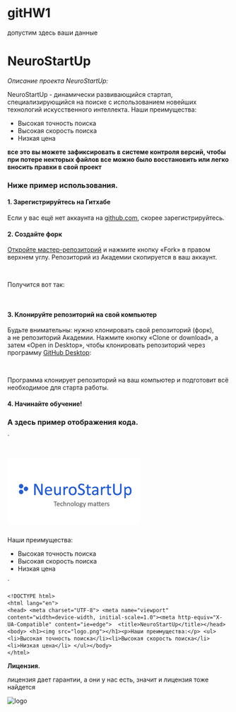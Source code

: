 # gitHW1

допустим здесь ваши данные

# NeuroStartUp
*Описание проекта NeuroStartUp:*

NeuroStartUp - динамически развивающийся стартап, специализирующийся на поиске с использованием новейших технологий искусственного интеллекта. Наши преимущества:

* Высокая точность поиска
* Высокая скорость поиска
* Низкая цена

**все это вы можете зафиксировать в системе контроля версий, чтобы при потере некторых файлов все можно было восстановить или легко вносить правки в свой проект**

### Ниже пример использования.

#### 1. Зарегистрируйтесь на Гитхабе

Если у вас ещё нет аккаунта на [github.com](https://github.com/join), скорее зарегистрируйтесь.

#### 2. Создайте форк

[Откройте мастер-репозиторий](https://github.com/htmlacademy-htmlcss/425777-device) и нажмите кнопку «Fork» в правом верхнем углу. Репозиторий из Академии скопируется в ваш аккаунт.

<img width="769" alt="" src="https://user-images.githubusercontent.com/10909/29038004-a420d688-7bae-11e7-9a40-8f72e1f3cac4.jpg">

Получится вот так:

<img width="769" alt="" src="https://user-images.githubusercontent.com/10909/29038006-a4ff0afc-7bae-11e7-9786-c06aa082f7a4.jpg">

#### 3. Клонируйте репозиторий на свой компьютер

Будьте внимательны: нужно клонировать свой репозиторий (форк), а не репозиторий Академии. Нажмите кнопку «Clone or download», а затем «Open in Desktop», чтобы клонировать репозиторий через программу [GitHub Desktop](https://desktop.github.com):

<img width="769" alt="" src="https://user-images.githubusercontent.com/10909/29038009-a63d0cca-7bae-11e7-9c84-95e21fcbff13.jpg">

Программа клонирует репозиторий на ваш компьютер и подготовит всё необходимое для старта работы.

#### 4. Начинайте обучение!

### А здесь пример отображения кода.

`<!DOCTYPE html>
<html lang="en">
<head>
    <meta charset="UTF-8">
    <meta name="viewport" content="width=device-width, initial-scale=1.0">
    <meta http-equiv="X-UA-Compatible" content="ie=edge">
    <title>NeuroStartUp</title>
</head>
<body>
    <h1><img src="logo.png"></h1>
    <p>Наши преимущества:</p>
    <ul>
        <li>Высокая точность поиска</li>
        <li>Высокая скорость поиска</li>
        <li>Низкая цена</li>
    </ul>
</body>
</html>` 

```
<!DOCTYPE html>
<html lang="en">
<head> <meta charset="UTF-8"> <meta name="viewport" content="width=device-width, initial-scale=1.0"><meta http-equiv="X-UA-Compatible" content="ie=edge">  <title>NeuroStartUp</title></head>
<body> <h1><img src="logo.png"></h1><p>Наши преимущества:</p> <ul><li>Высокая точность поиска</li><li>Высокая скорость поиска</li>  <li>Низкая цена</li> </ul></body>
</html>
```

**Лицензия.**

лицензия дает гарантии, а они у нас есть, значит и лицензия тоже найдется

![logo](https://camo.githubusercontent.com/c6727c717cad1e4820481abb87524f90782445c5/68747470733a2f2f692e696d6775722e636f6d2f495a4f525769492e706e67)



